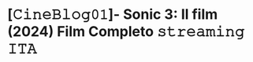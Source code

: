 <h1 class="heading-element" dir="auto">[𝙲𝚒𝚗𝚎𝙱𝚕𝚘𝚐𝟶𝟷]- Sonic 3: Il film (2024) Film Completo 𝚜𝚝𝚛𝚎𝚊𝚖𝚒𝚗𝚐 𝙸𝚃𝙰</h1>

